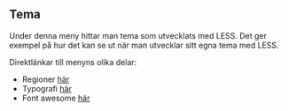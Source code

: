 Tema
------------------------------------

Under denna meny hittar man tema som utvecklats med LESS. Det ger exempel på hur det kan se ut när man utvecklar sitt egna
tema med LESS.

Direktlänkar till menyns olika delar:

* Regioner [här](regions "Regioner") 
* Typografi [här](typhography "Typografi")
* Font awesome [här](awesome "Font awesome")
